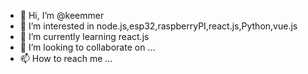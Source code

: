 - 👋 Hi, I’m @keemmer
- 👀 I’m interested in node.js,esp32,raspberryPI,react.js,Python,vue.js
- 🌱 I’m currently learning react.js
- 💞️ I’m looking to collaborate on ...
- 📫 How to reach me ...

<!---
keemmer/keemmer is a ✨ special ✨ repository because its `README.md` (this file) appears on your GitHub profile.
You can click the Preview link to take a look at your changes.
--->

